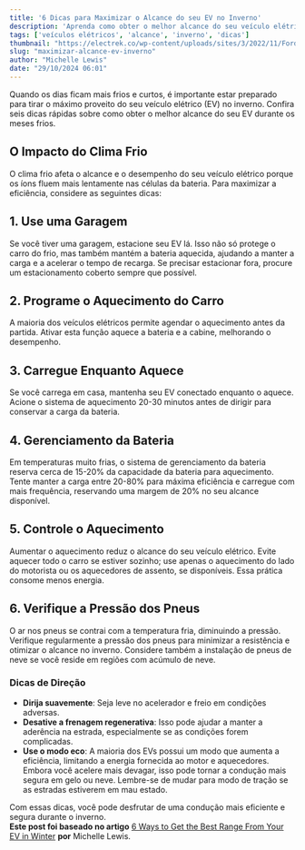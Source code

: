 ```yaml
---
title: '6 Dicas para Maximizar o Alcance do seu EV no Inverno'
description: 'Aprenda como obter o melhor alcance do seu veículo elétrico durante os meses frios.'
tags: ['veículos elétricos', 'alcance', 'inverno', 'dicas']
thumbnail: "https://electrek.co/wp-content/uploads/sites/3/2022/11/Ford-Lighting-range-winter-1.jpeg?quality=82&strip=all&w=1400"
slug: "maximizar-alcance-ev-inverno"
author: "Michelle Lewis"
date: "29/10/2024 06:01"
---
```


Quando os dias ficam mais frios e curtos, é importante estar preparado para tirar o máximo proveito do seu veículo elétrico (EV) no inverno. Confira seis dicas rápidas sobre como obter o melhor alcance do seu EV durante os meses frios.

## O Impacto do Clima Frio
O clima frio afeta o alcance e o desempenho do seu veículo elétrico porque os íons fluem mais lentamente nas células da bateria. Para maximizar a eficiência, considere as seguintes dicas:

## 1. Use uma Garagem
Se você tiver uma garagem, estacione seu EV lá. Isso não só protege o carro do frio, mas também mantém a bateria aquecida, ajudando a manter a carga e a acelerar o tempo de recarga. Se precisar estacionar fora, procure um estacionamento coberto sempre que possível.

## 2. Programe o Aquecimento do Carro
A maioria dos veículos elétricos permite agendar o aquecimento antes da partida. Ativar esta função aquece a bateria e a cabine, melhorando o desempenho.

## 3. Carregue Enquanto Aquece
Se você carrega em casa, mantenha seu EV conectado enquanto o aquece. Acione o sistema de aquecimento 20-30 minutos antes de dirigir para conservar a carga da bateria.

## 4. Gerenciamento da Bateria
Em temperaturas muito frias, o sistema de gerenciamento da bateria reserva cerca de 15-20% da capacidade da bateria para aquecimento. Tente manter a carga entre 20-80% para máxima eficiência e carregue com mais frequência, reservando uma margem de 20% no seu alcance disponível.

## 5. Controle o Aquecimento
Aumentar o aquecimento reduz o alcance do seu veículo elétrico. Evite aquecer todo o carro se estiver sozinho; use apenas o aquecimento do lado do motorista ou os aquecedores de assento, se disponíveis. Essa prática consome menos energia.

## 6. Verifique a Pressão dos Pneus
O ar nos pneus se contrai com a temperatura fria, diminuindo a pressão. Verifique regularmente a pressão dos pneus para minimizar a resistência e otimizar o alcance no inverno. Considere também a instalação de pneus de neve se você reside em regiões com acúmulo de neve.

### Dicas de Direção
- **Dirija suavemente**: Seja leve no acelerador e freio em condições adversas.
- **Desative a frenagem regenerativa**: Isso pode ajudar a manter a aderência na estrada, especialmente se as condições forem complicadas.
- **Use o modo eco**: A maioria dos EVs possui um modo que aumenta a eficiência, limitando a energia fornecida ao motor e aquecedores. Embora você acelere mais devagar, isso pode tornar a condução mais segura em gelo ou neve. Lembre-se de mudar para modo de tração se as estradas estiverem em mau estado.

Com essas dicas, você pode desfrutar de uma condução mais eficiente e segura durante o inverno.  
**Este post foi baseado no artigo** [6 Ways to Get the Best Range From Your EV in Winter](https://electrek.co/6-ways-to-get-the-best-range-from-your-ev-in-winter/) **por** Michelle Lewis.